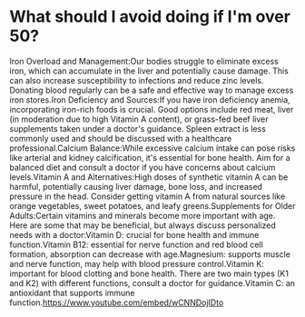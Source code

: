 # What should I avoid doing if I'm over 50?

Iron Overload and Management:Our bodies struggle to eliminate excess iron, which can accumulate in the liver and potentially cause damage. This can also increase susceptibility to infections and reduce zinc levels. Donating blood regularly can be a safe and effective way to manage excess iron stores.Iron Deficiency and Sources:If you have iron deficiency anemia, incorporating iron-rich foods is crucial. Good options include red meat, liver (in moderation due to high Vitamin A content), or grass-fed beef liver supplements taken under a doctor's guidance. Spleen extract is less commonly used and should be discussed with a healthcare professional.Calcium Balance:While excessive calcium intake can pose risks like arterial and kidney calcification, it's essential for bone health. Aim for a balanced diet and consult a doctor if you have concerns about calcium levels.Vitamin A and Alternatives:High doses of synthetic vitamin A can be harmful, potentially causing liver damage, bone loss, and increased pressure in the head. Consider getting vitamin A from natural sources like orange vegetables, sweet potatoes, and leafy greens.Supplements for Older Adults:Certain vitamins and minerals become more important with age. Here are some that may be beneficial, but always discuss personalized needs with a doctor:Vitamin D: crucial for bone health and immune function.Vitamin B12: essential for nerve function and red blood cell formation, absorption can decrease with age.Magnesium: supports muscle and nerve function, may help with blood pressure control.Vitamin K: important for blood clotting and bone health. There are two main types (K1 and K2) with different functions, consult a doctor for guidance.Vitamin C: an antioxidant that supports immune function.https://www.youtube.com/embed/wCNNDojIDto